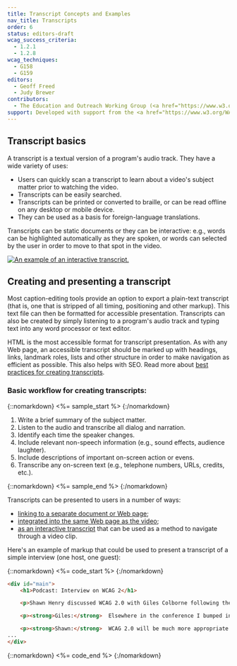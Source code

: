 ```yaml
---
title: Transcript Concepts and Examples
nav_title: Transcripts
order: 6
status: editors-draft
wcag_success_criteria:
  - 1.2.1
  - 1.2.8
wcag_techniques:
  - G158
  - G159
editors:
  - Geoff Freed
  - Judy Brewer
contributors:
  - The Education and Outreach Working Group (<a href="https://www.w3.org/WAI/EO/">EOWG</a>)
support: Developed with support from the <a href="https://www.w3.org/WAI/WCAGTA/">U.S. Access Board, WCAG TA Project</a>
---
```


## Transcript basics

A transcript is a textual version of a program's audio track. They have
a wide variety of uses:

-   Users can quickly scan a transcript to learn about a video's subject
    matter prior to watching the video.
-   Transcripts can be easily searched.
-   Transcripts can be printed or converted to braille, or can be read
    offline on any desktop or mobile device.
-   They can be used as a basis for foreign-language translations.

Transcripts can be static documents or they can be interactive: e.g.,
words can be highlighted automatically as they are spoken, or words can
selected by the user in order to move to that spot in the video.

[![An example of an interactive transcript.](xcr_perspectives.png)](/WAI/perspectives/keyboard.html)

## Creating and presenting a transcript

Most caption-editing tools provide an option to export a plain-text
transcript (that is, one that is stripped of all timing, positioning and
other markup). This text file can then be formatted for accessible
presentation. Transcripts can also be created by simply listening to a
program's audio track and typing text into any word processor or text
editor.

HTML is the most accessible format for transcript presentation. As with
any Web page, an accessible transcript should be marked up with
headings, links, landmark roles, lists and other structure in order to
make navigation as efficient as possible. This also helps with SEO. Read
more about [best practices for creating
transcripts](http://www.uiaccess.com/transcripts/transcripts_on_the_web.html#best).

### Basic workflow for creating transcripts:

{::nomarkdown}
<%= sample_start %>
{:/nomarkdown}

1.  Write a brief summary of the subject matter.
2.  Listen to the audio and transcribe all dialog and narration.
3.  Identify each time the speaker changes.
4.  Include relevant non-speech information (e.g., sound effects,
    audience laughter).
5.  Include descriptions of important on-screen action or evens.
6.  Transcribe any on-screen text (e.g., telephone numbers, URLs,
    credits, etc.).

{::nomarkdown}
<%= sample_end %>
{:/nomarkdown}


Transcripts can be presented to users in a number of ways:

-   [linking to a separate document or Web
    page](https://www.w3.org/WAI/highlights/200606wcag2interview.html);
-   [integrated into the same Web page as the
    video](https://www.commoncraft.com/video/rss);
-   [as an interactive
    transcript](http://www.nytimes.com/interactive/2012/01/24/us/politics/state-of-the-union-2012-video-transcript.html#)
    that can be used as a method to navigate through a video clip.

Here's an example of markup that could be used to present a transcript
of a simple interview (one host, one guest):

{::nomarkdown}
<%= code_start %>
{:/nomarkdown}

~~~html
<div id="main">
    <h1>Podcast: Interview on WCAG 2</h1>

    <p>Shawn Henry discussed WCAG 2.0 with Giles Colborne following the UPA conference in June, 2006.</p>

    <p><strong>Giles:</strong>  Elsewhere in the conference I bumped into Shawn Henry of the World Wide Web Consortium, the guiding body of the Web. I called her after the conference to ask about the new guidelines from the Web Accessibility Initiative, or WAI, known as WCAG 2.0. I began by asking her why we needed an update when most people haven't yet got to grips with the current guidelines.</p>

    <p><strong>Shawn:</strong>  WCAG 2.0 will be much more appropriate for current and future Web development.  WCAG 1.0 was finalized in May of 1999 and it focused on HTML. Obviously a lot has changed since then. WCAG 2.0 is focused on applying more broadly to different technologies and is updated for the state of Web technology currently, as well as designed so that it can apply more relevantly as technology develops in the future.</p>
...
</div>
~~~

{::nomarkdown}
<%= code_end %>
{:/nomarkdown}
